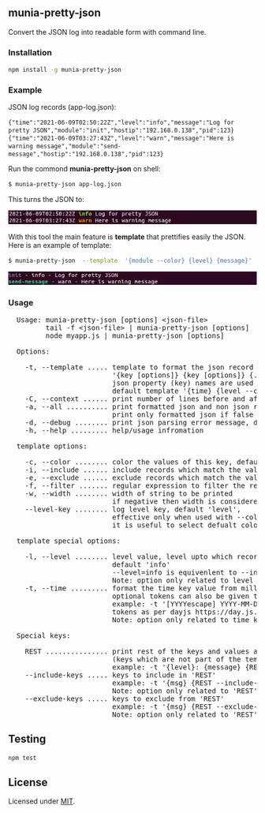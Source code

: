 ## munia-pretty-json

Convert the JSON log into readable form with command line.

### Installation

```sh
npm install -g munia-pretty-json
```

### Example

JSON log records (app-log.json):

```
{"time":"2021-06-09T02:50:22Z","level":"info","message":"Log for pretty JSON","module":"init","hostip":"192.168.0.138","pid":123}
{"time":"2021-06-09T03:27:43Z","level":"warn","message":"Here is warning message","module":"send-message","hostip":"192.168.0.138","pid":123}
```

Run the commond **munia-pretty-json** on shell:

```sh
$ munia-pretty-json app-log.json
```

This turns the JSON to:

![output](output1.png)


With this tool the main feature is **template** that prettifies easily the JSON. Here is an example of template:

```sh
$ munia-pretty-json  --template  '{module --color} {level} {message}'  app-log.json<br> 
```

![output](output2.png)



### Usage

<pre>
  Usage: munia-pretty-json [options] &lt;json-file&gt;
         tail -f &lt;json-file&gt; | munia-pretty-json [options]
         node myapp.js | munia-pretty-json [options]

  Options:

    -t, --template ..... template to format the json record
                         '{key [options]} {key [options]} {...}'
                         json property (key) names are used to format the template
                         default template '{time} {level --color} {message}'
    -C, --context ...... print number of lines before and after context
    -a, --all .......... print formatted json and non json records if true, default true
                         print only formatted json if false
    -d, --debug ........ print json parsing error message, default false
    -h, --help ......... help/usage infromation

  template options:

    -c, --color ........ color the values of this key, default false
    -i, --include ...... include records which match the value of key
    -e, --exclude ...... exclude records which match the value of key
    -f, --filter ....... regular expression to filter the records
    -w, --width ........ width of string to be printed
                         if negative then width is considered backward
    --level-key ........ log level key, default 'level',
                         effective only when used with --color option
                         it is useful to select defualt colors for levels

  template special options:

    -l, --level ........ level value, level upto which records to be included,
                         default 'info'
                         --level=info is equivenlent to --include=error,warn,info
                         Note: option only related to level key
    -t, --time ......... format the time key value from milli seconds to string
                         optional tokens can also be given to format the time
                         example: -t '[YYYYescape] YYYY-MM-DDTHH:mm:ssZ[Z]'
                         tokens as per dayjs https://day.js.org/docs/en/display/format
                         Note: option only related to time key

  Special keys:

    REST ............... print rest of the keys and values as a JSON string
                         (keys which are not part of the template)
                         example: -t '{level}: {message} {REST}'
    --include-keys ..... keys to include in 'REST'
                         example: -t '{msg} {REST --include-keys=app,pid}'
                         Note: option only related to 'REST' key
    --exclude-keys ..... keys to exclude from 'REST'
                         example: -t '{msg} {REST --exclude-keys=host,version}'
                         Note: option only related to 'REST' key
</pre>

## Testing
```shell
npm test
```
## License

Licensed under [MIT](./LICENSE).
